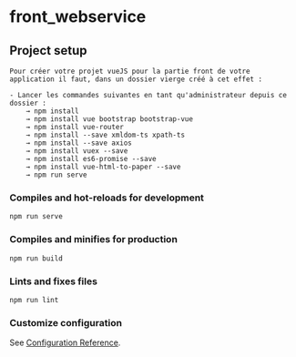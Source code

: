 # front_webservice

## Project setup
```
Pour créer votre projet vueJS pour la partie front de votre application il faut, dans un dossier vierge créé à cet effet : 

- Lancer les commandes suivantes en tant qu'administrateur depuis ce dossier :
    → npm install
    → npm install vue bootstrap bootstrap-vue
    → npm install vue-router
    → npm install --save xmldom-ts xpath-ts
    → npm install --save axios
    → npm install vuex --save
    → npm install es6-promise --save
    → npm install vue-html-to-paper --save
    → npm run serve

```

### Compiles and hot-reloads for development
```
npm run serve
```

### Compiles and minifies for production
```
npm run build
```

### Lints and fixes files
```
npm run lint
```

### Customize configuration
See [Configuration Reference](https://cli.vuejs.org/config/).
